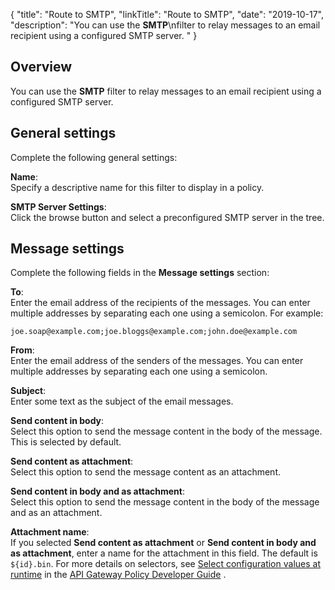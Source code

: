 {
"title": "Route to SMTP",
"linkTitle": "Route to SMTP",
"date": "2019-10-17",
"description": "You can use the **SMTP**\\nfilter to relay messages to an email recipient using a configured SMTP server. "
}
﻿
<div id="p_connection_smtp_over">

Overview
--------

You can use the **SMTP**
filter to relay messages to an email recipient using a configured SMTP server.

</div>

<div id="p_connection_smtp_settings">

General settings
----------------

Complete the following general settings:

**Name**:\
Specify a descriptive name for this filter to display in a policy.

**SMTP Server Settings**:\
Click the browse button and select a preconfigured SMTP server in the tree.

</div>

<div id="p_connection_smtp_msg_settings">

Message settings
----------------

Complete the following fields in the **Message settings**
section:

**To**:\
Enter the email address of the recipients of the messages. You can enter multiple addresses by separating each one using a semicolon. For example:

    joe.soap@example.com;joe.bloggs@example.com;john.doe@example.com

**From**:\
Enter the email address of the senders of the messages. You can enter multiple addresses by separating each one using a semicolon.

**Subject**:\
Enter some text as the subject of the email messages.

**Send content in body**:\
Select this option to send the message content in the body of the message. This is selected by default.

**Send content as attachment**:\
Select this option to send the message content as an attachment.

**Send content in body and as attachment**:\
Select this option to send the message content in the body of the message and as an attachment.

**Attachment name**:\
If you selected **Send content as attachment**
or **Send content in body and as attachment**, enter a name for the attachment in this field. The default is `${id}.bin`. For more details on selectors, see
[Select configuration values at runtime](/csh?context=630&product=prod-api-gateway-77)
in the
[API Gateway Policy Developer Guide](/bundle/APIGateway_77_PolicyDevGuide_allOS_en_HTML5/)
.

</div>
